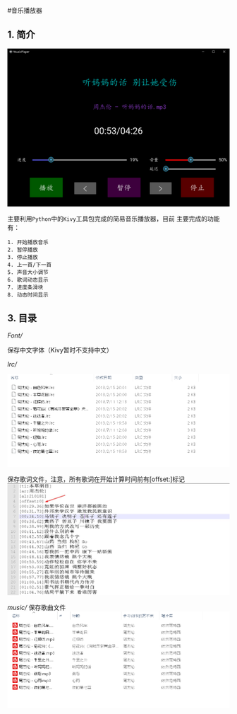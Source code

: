 #音乐播放器

## 1. 简介
  ![surface](/ima/surface.png)

  主要利用`Python`中的`Kivy`工具包完成的简易音乐播放器，目前
主要完成的功能有：

    1. 开始播放音乐
    2. 暂停播放
    3. 停止播放
    4. 上一首/下一首
    5. 声音大小调节
    6. 歌词动态显示
    7. 进度条滑块
    8. 动态时间显示

## 3. 目录
*Font/*

  保存中文字体（Kivy暂时不支持中文）

*lrc/*

  ![lrc](/ima/lrc.png)

  保存歌词文件，注意，所有歌词在开始计算时间前有[offset:]标记
  ![offset](/ima/offset.jpg)

*music/*
  保存歌曲文件
  ![music](/ima/music.png)
